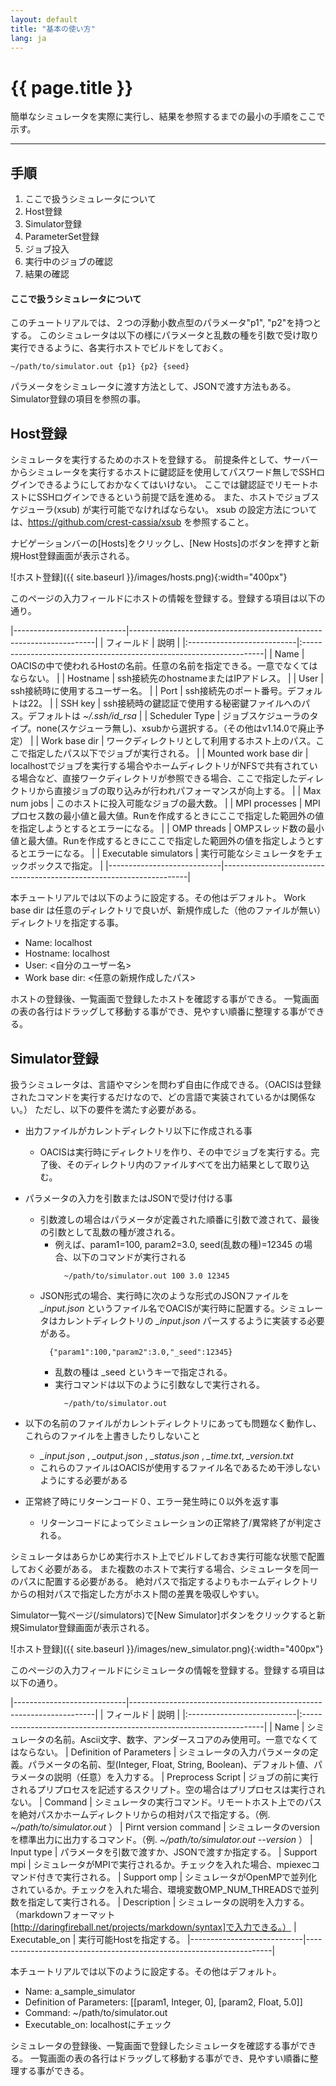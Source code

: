 ```yaml
---
layout: default
title: "基本の使い方"
lang: ja
---
```


# {{ page.title }}

簡単なシミュレータを実際に実行し、結果を参照するまでの最小の手順をここで示す。

---

## 手順

1. ここで扱うシミュレータについて
1. Host登録
1. Simulator登録
1. ParameterSet登録
1. ジョブ投入
1. 実行中のジョブの確認
1. 結果の確認

#### ここで扱うシミュレータについて

このチュートリアルでは、２つの浮動小数点型のパラメータ"p1", "p2"を持つとする。
このシミュレータは以下の様にパラメータと乱数の種を引数で受け取り実行できるように、各実行ホストでビルドをしておく。

```
~/path/to/simulator.out {p1} {p2} {seed}
```

パラメータをシミュレータに渡す方法として、JSONで渡す方法もある。Simulator登録の項目を参照の事。

## Host登録

シミュレータを実行するためのホストを登録する。
前提条件として、サーバーからシミュレータを実行するホストに鍵認証を使用してパスワード無しでSSHログインできるようにしておかなくてはいけない。
ここでは鍵認証でリモートホストにSSHログインできるという前提で話を進める。
また、ホストでジョブスケジューラ(xsub) が実行可能でなければならない。
xsub の設定方法については、https://github.com/crest-cassia/xsub を参照すること。

ナビゲーションバーの[Hosts]をクリックし、[New Hosts]のボタンを押すと新規Host登録画面が表示される。

![ホスト登録]({{ site.baseurl }}/images/hosts.png){:width="400px"}

このページの入力フィールドにホストの情報を登録する。登録する項目は以下の通り。

|----------------------------|---------------------------------------------------------------------|
| フィールド                 | 説明                                                                |
|:---------------------------|:--------------------------------------------------------------------|
| Name                       | OACISの中で使われるHostの名前。任意の名前を指定できる。一意でなくてはならない。 |
| Hostname                   | ssh接続先のhostnameまたはIPアドレス。 |
| User                       | ssh接続時に使用するユーザー名。 |
| Port                       | ssh接続先のポート番号。デフォルトは22。 |
| SSH key                    | ssh接続時の鍵認証で使用する秘密鍵ファイルへのパス。デフォルトは *~/.ssh/id_rsa* |
| Scheduler Type             | ジョブスケジューラのタイプ。none(スケジューラ無し)、xsubから選択する。（その他はv1.14.0で廃止予定） |
| Work base dir              | ワークディレクトリとして利用するホスト上のパス。ここで指定したパス以下でジョブが実行される。 |
| Mounted work base dir      | localhostでジョブを実行する場合やホームディレクトリがNFSで共有されている場合など、直接ワークディレクトリが参照できる場合、ここで指定したディレクトリから直接ジョブの取り込みが行われパフォーマンスが向上する。 |
| Max num jobs               | このホストに投入可能なジョブの最大数。 |
| MPI processes              | MPIプロセス数の最小値と最大値。Runを作成するときにここで指定した範囲外の値を指定しようとするとエラーになる。 |
| OMP threads                | OMPスレッド数の最小値と最大値。Runを作成するときにここで指定した範囲外の値を指定しようとするとエラーになる。 |
| Executable simulators      | 実行可能なシミュレータをチェックボックスで指定。 |
|----------------------------|---------------------------------------------------------------------|


本チュートリアルでは以下のように設定する。その他はデフォルト。
Work base dir は任意のディレクトリで良いが、新規作成した（他のファイルが無い）ディレクトリを指定する事。

- Name: localhost
- Hostname: localhost
- User: <自分のユーザー名>
- Work base dir: <任意の新規作成したパス>

ホストの登録後、一覧画面で登録したホストを確認する事ができる。
一覧画面の表の各行はドラッグして移動する事ができ、見やすい順番に整理する事ができる。

## Simulator登録

扱うシミュレータは、言語やマシンを問わず自由に作成できる。（OACISは登録されたコマンドを実行するだけなので、どの言語で実装されているかは関係ない。）
ただし、以下の要件を満たす必要がある。

- 出力ファイルがカレントディレクトリ以下に作成される事
    - OACISは実行時にディレクトリを作り、その中でジョブを実行する。完了後、そのディレクトリ内のファイルすべてを出力結果として取り込む。
- パラメータの入力を引数またはJSONで受け付ける事
    - 引数渡しの場合はパラメータが定義された順番に引数で渡されて、最後の引数として乱数の種が渡される。
        - 例えば、param1=100, param2=3.0, seed(乱数の種)=12345 の場合、以下のコマンドが実行される
            ```
              ~/path/to/simulator.out 100 3.0 12345
            ```
    - JSON形式の場合、実行時に次のような形式のJSONファイルを *_input.json* というファイル名でOACISが実行時に配置する。シミュレータはカレントディレクトリの *_input.json* パースするように実装する必要がある。
        ```
          {"param1":100,"param2":3.0,"_seed":12345}
        ```
        - 乱数の種は _seed というキーで指定される。
        - 実行コマンドは以下のように引数なしで実行される。
            ```
              ~/path/to/simulator.out
            ```

- 以下の名前のファイルがカレントディレクトリにあっても問題なく動作し、これらのファイルを上書きしたりしないこと
    - *_input.json* , *_output.json* , *_status.json* , *_time.txt*, *_version.txt*
    - これらのファイルはOACISが使用するファイル名であるため干渉しないようにする必要がある
- 正常終了時にリターンコード０、エラー発生時に０以外を返す事
    - リターンコードによってシミュレーションの正常終了/異常終了が判定される。

シミュレータはあらかじめ実行ホスト上でビルドしておき実行可能な状態で配置しておく必要がある。
また複数のホストで実行する場合、シミュレータを同一のパスに配置する必要がある。
絶対パスで指定するよりもホームディレクトリからの相対パスで指定した方がホスト間の差異を吸収しやすい。

Simulator一覧ページ(/simulators)で[New Simulator]ボタンをクリックすると新規Simulator登録画面が表示される。

![ホスト登録]({{ site.baseurl }}/images/new_simulator.png){:width="400px"}

このページの入力フィールドにシミュレータの情報を登録する。登録する項目は以下の通り。

|----------------------------|---------------------------------------------------------------------|
| フィールド                 | 説明                                                                |
|:---------------------------|:--------------------------------------------------------------------|
| Name                       | シミュレータの名前。Ascii文字、数字、アンダースコアのみ使用可。一意でなくてはならない。
| Definition of Parameters   | シミュレータの入力パラメータの定義。パラメータの名前、型(Integer, Float, String, Boolean)、デフォルト値、パラメータの説明（任意）を入力する。
| Preprocess Script          | ジョブの前に実行されるプリプロセスを記述するスクリプト。空の場合はプリプロセスは実行されない。
| Command                    | シミュレータの実行コマンド。リモートホスト上でのパスを絶対パスかホームディレクトリからの相対パスで指定する。（例. *~/path/to/simulator.out* ）
| Pirnt version command      | シミュレータのversionを標準出力に出力するコマンド。（例. *~/path/to/simulator.out --version* ）
| Input type                 | パラメータを引数で渡すか、JSONで渡すか指定する。
| Support mpi                | シミュレータがMPIで実行されるか。チェックを入れた場合、mpiexecコマンド付きで実行される。
| Support omp                | シミュレータがOpenMPで並列化されているか。チェックを入れた場合、環境変数OMP_NUM_THREADSで並列数を指定して実行される。
| Description                | シミュレータの説明を入力する。（markdownフォーマット[http://daringfireball.net/projects/markdown/syntax]で入力できる。）
| Executable_on              | 実行可能Hostを指定する。
|----------------------------|---------------------------------------------------------------------|

本チュートリアルでは以下のように設定する。その他はデフォルト。

- Name: a_sample_simulator
- Definition of Parameters: [[param1, Integer, 0], [param2, Float, 5.0]]
- Command: ~/path/to/simulator.out
- Executable_on: localhostにチェック

シミュレータの登録後、一覧画面で登録したシミュレータを確認する事ができる。
一覧画面の表の各行はドラッグして移動する事ができ、見やすい順番に整理する事ができる。


